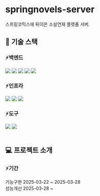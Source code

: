 ﻿# springnovels-server
 <p>스프링코믹스에 뒤이은 소설연재 플랫폼 서버.</p>

## 🚀 기술 스택
### ⚡백엔드
<div>
<img src="https://img.shields.io/badge/spring boot-6DB33F?style=for-the-badge&logo=springboot&logoColor=white">
<img src="https://img.shields.io/badge/Spring JPA-59666C?style=for-the-badge&logo=hibernate&logoColor=white"> 
<img src="https://img.shields.io/badge/mysql-4479A1?style=for-the-badge&logo=mysql&logoColor=white"> 
<img src="https://img.shields.io/badge/security-6DB33F?style=for-the-badge&logo=springsecurity&logoColor=white"> 
<img src="https://img.shields.io/badge/intelli j-000000?style=for-the-badge&logo=intellijidea&logoColor=white">
</div>

### ⚡인프라
<div>
  <img src="https://img.shields.io/badge/AWS EC2-FF9900?style=for-the-badge&logo=amazonec2&logoColor=white">
  <img src="https://img.shields.io/badge/AWS RDS-527FFF?style=for-the-badge&logo=amazonrds&logoColor=white">
  <img src="https://img.shields.io/badge/AWS S3-569A31?style=for-the-badge&logo=amazons3&logoColor=white">
</div>

### ⚡도구
<div>
  <img src="https://img.shields.io/badge/github-181717?style=for-the-badge&logo=github&logoColor=white">
  <img src="https://img.shields.io/badge/postman-FF6C37?style=for-the-badge&logo=postman&logoColor=white">
</div>


<br/>

## 💻 프로젝트 소개

### ⚡기간
기능구현 2025-03-22 ~ 2025-03-28 <br/>
성능개선 2025-03-28 ~
 <br/>
